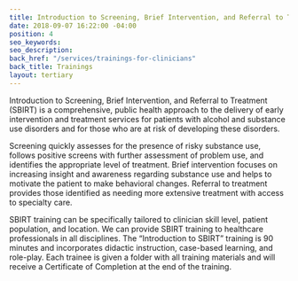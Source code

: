 ```yaml
---
title: Introduction to Screening, Brief Intervention, and Referral to Treatment (SBIRT)
date: 2018-09-07 16:22:00 -04:00
position: 4
seo_keywords: 
seo_description: 
back_href: "/services/trainings-for-clinicians"
back_title: Trainings
layout: tertiary
---
```


Introduction to Screening, Brief Intervention, and Referral to Treatment (SBIRT) is a comprehensive, public health approach to the delivery of early intervention and treatment services for patients with alcohol and substance use disorders and for those who are at risk of developing these disorders.

Screening quickly assesses for the presence of risky substance use, follows positive screens with further assessment of problem use, and identifies the appropriate level of treatment.  Brief intervention focuses on increasing insight and awareness regarding substance use and helps to motivate the patient to make behavioral changes.  Referral to treatment provides those identified as needing more extensive treatment with access to specialty care.

SBIRT training can be specifically tailored to clinician skill level, patient population, and location. We can provide SBIRT training to healthcare professionals in all disciplines. The “Introduction to SBIRT” training is 90 minutes and incorporates didactic instruction, case-based learning, and role-play.  Each trainee is given a folder with all training materials and will receive a Certificate of Completion at the end of the training.
